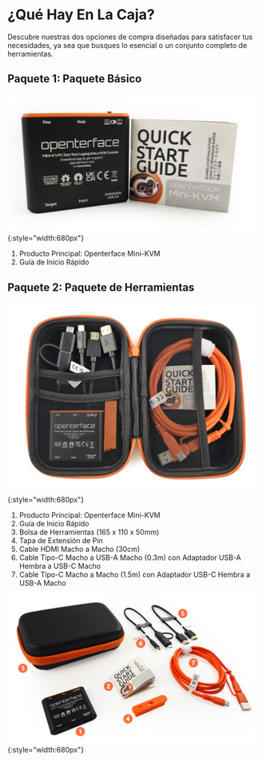 # ¿Qué Hay En La Caja?

Descubre nuestras dos opciones de compra diseñadas para satisfacer tus necesidades, ya sea que busques lo esencial o un conjunto completo de herramientas.

## Paquete 1: Paquete Básico

![basic-pack](images/product/basic-with-maunal.jpg){:style="width:680px"}

1. Producto Principal: Openterface Mini-KVM
2. Guía de Inicio Rápido

## Paquete 2: Paquete de Herramientas

![toolkit-open](images/product/toolkit-open.jpg){:style="width:680px"}

1. Producto Principal: Openterface Mini-KVM
2. Guía de Inicio Rápido
3. Bolsa de Herramientas (165 x 110 x 50mm)
4. Tapa de Extensión de Pin
5. Cable HDMI Macho a Macho (30cm)
6. Cable Tipo-C Macho a USB-A Macho (0.3m) con Adaptador USB-A Hembra a USB-C Macho
7. Cable Tipo-C Macho a Macho (1.5m) con Adaptador USB-C Hembra a USB-A Macho

![toolkit-parts-layout-2-numbers](images/product/toolkit-parts-layout-2-numbers.jpg){:style="width:680px"}